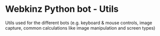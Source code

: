 # Webkinz Python bot - Utils
Utils used for the different bots (e.g. keyboard & mouse controls, image capture, common calculations like image manipulation and screen types)
